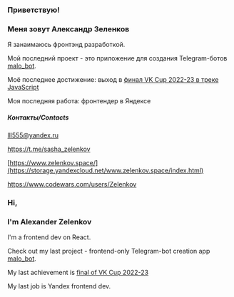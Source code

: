 ### Приветствую!
### Меня зовут Александр Зеленков

Я занаимаюсь фронтэнд разработкой.

Мой последний проект - это приложение для создания Telegram-ботов [malo_bot](https://sashazel.github.io/malo_bot/).

Моё последнее достижение: выход в [финал VK Cup 2022-23 в треке JavaScript](https://github.com/SashaZel/VK_Cup_22-23_final)

Моя последняя работа: фронтендер в Яндексе

##### Контакты/Contacts

lll555@yandex.ru

https://t.me/sasha_zelenkov

[https://www.zelenkov.space/](https://storage.yandexcloud.net/www.zelenkov.space/index.html)

https://www.codewars.com/users/Zelenkov

### Hi,
### I'm Alexander Zelenkov

I'm a frontend dev on React.

Check out my last project - frontend-only Telegram-bot creation app [malo_bot](https://sashazel.github.io/malo_bot/).

My last achievement is [final of VK Cup 2022-23](https://github.com/SashaZel/VK_Cup_22-23_final)

My last job is Yandex frontend dev.

<!--
**SashaZel/SashaZel** is a ✨ _special_ ✨ repository because its `README.md` (this file) appears on your GitHub profile.

Here are some ideas to get you started:

- 🔭 I’m currently working on ...
- 🌱 I’m currently learning ...
- 👯 I’m looking to collaborate on ...
- 🤔 I’m looking for help with ...
- 💬 Ask me about ...
- 📫 How to reach me: ...
- 😄 Pronouns: ...
- ⚡ Fun fact: ...
-->
